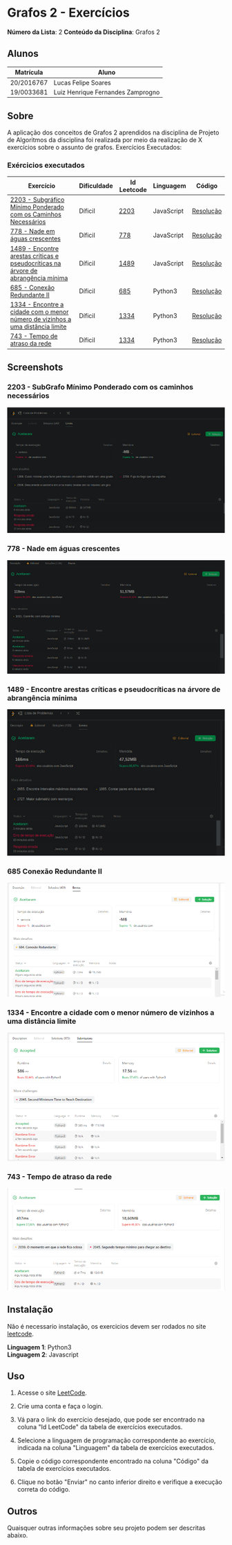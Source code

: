 
# Grafos 2 - Exercícios

**Número da Lista**: 2
**Conteúdo da Disciplina**: Grafos 2

## Alunos
|Matrícula | Aluno |
| -- | -- |
| 20/2016767  |  Lucas Felipe Soares |
| 19/0033681 | Luiz Henrique Fernandes Zamprogno |

## Sobre 
A aplicação dos conceitos de Grafos 2 aprendidos na disciplina de Projeto de Algoritmos da disciplina foi realizada por meio da realização de X exercícios sobre o assunto de grafos. Exercícios Executados:


### Exércicios executados

| Exercício | Dificuldade | Id Leetcode | Linguagem | Código |
| -- | -- | -- | -- | -- |
[2203 - Subgráfico Mínimo Ponderado com os Caminhos Necessários](https://github.com/projeto-de-algoritmos/Grafos2_ExerciciosResolvidos/blob/master/2203subgrafoMinimo.pdf)|Díficil|[2203](https://leetcode.com/problems/minimum-weighted-subgraph-with-the-required-paths/)|JavaScript|[Resolução](https://github.com/projeto-de-algoritmos/Grafos2_ExerciciosResolvidos/blob/master/2203subgrafoMinimo.js)|
|[778 - Nade em águas crescentes](https://github.com/projeto-de-algoritmos/Grafos2_ExerciciosResolvidos/blob/master/778nadeAguasProfundas.pdf)|Díficil|[778](https://leetcode.com/problems/swim-in-rising-water/description/)|JavaScript|[Resolução](https://github.com/projeto-de-algoritmos/Grafos2_ExerciciosResolvidos/blob/master/778nadeAguasProfundas.js)|
|[1489 - Encontre arestas críticas e pseudocríticas na árvore de abrangência mínima](https://github.com/projeto-de-algoritmos/Grafos2_ExerciciosResolvidos/blob/master/arestasCriticas.pdf)|Díficil|[1489](https://leetcode.com/problems/find-critical-and-pseudo-critical-edges-in-minimum-spanning-tree/description/)|JavaScript|[Resolução](https://github.com/projeto-de-algoritmos/Grafos2_ExerciciosResolvidos/blob/master/1489arestasCriticas.js)|
|[685 - Conexão Redundante II](https://github.com/projeto-de-algoritmos/Grafos2_ExerciciosResolvidos/blob/master/685ConexaoRedundanteII.pdf)|Díficil|[685](https://leetcode.com/problems/redundant-connection-ii/description/)|Python3|[Resolução](https://github.com/projeto-de-algoritmos/Grafos2_ExerciciosResolvidos/blob/master/685ConexaoRedundanteII.py)|
|[1334 - Encontre a cidade com o menor número de vizinhos a uma distância limite](https://github.com/projeto-de-algoritmos/Grafos2_ExerciciosResolvidos/blob/master/1334NumeroVizinhosdistanciaLimite.pdf)|Díficil|[1334](https://leetcode.com/problems/find-the-city-with-the-smallest-number-of-neighbors-at-a-threshold-distance/description/)|Python3|[Resolução](https://github.com/projeto-de-algoritmos/Grafos2_ExerciciosResolvidos/blob/master/1334NumeroVizinhosdistanciaLimite.py)|
|[743 - Tempo de atraso da rede](https://github.com/projeto-de-algoritmos/Grafos2_ExerciciosResolvidos/blob/master/743TempoAtrasoRede.pdf)|Díficil|[1334](https://leetcode.com/problems/network-delay-time/description/)|Python3|[Resolução](https://github.com/projeto-de-algoritmos/Grafos2_ExerciciosResolvidos/blob/master/743TempoAtrasoRede.py)|


## Screenshots

### 2203 - SubGrafo Mínimo Ponderado com os caminhos necessários

![2203](tentativa2203.png)

### 778 - Nade em águas crescentes

![778](778tentativa.png)

### 1489 - Encontre arestas críticas e pseudocríticas na árvore de abrangência mínima

![1449](tentativaArestasCriticas.png)

### 685 Conexão Redundante II

![685](685ConexaoRedundanteII.PNG)

### 1334 - Encontre a cidade com o menor número de vizinhos a uma distância limite

![1334](1334NumeroVizinhosdistanciaLimite.PNG)

### 743 - Tempo de atraso da rede

![743](743TempoAtrasoRede.PNG)


## Instalação 

Não é necessario instalação, os exercicios devem ser rodados no site [leetcode]([link](https://leetcode.com/problemset/all/)).

**Linguagem 1**: Python3<br>
**Linguagem 2**: Javascript<br>



## Uso 

1. Acesse o site [LeetCode](https://leetcode.com/problemset/all/).

2. Crie uma conta e faça o login.

3. Vá para o link do exercício desejado, que pode ser encontrado na coluna "Id LeetCode" da tabela de exercícios executados.

4. Selecione a linguagem de programação correspondente ao exercício, indicada na coluna "Linguagem" da tabela de exercícios executados.

5. Copie o código correspondente encontrado na coluna "Código" da tabela de exercícios executados.

6. Clique no botão "Enviar" no canto inferior direito e verifique a execução correta do código.


## Outros 
Quaisquer outras informações sobre seu projeto podem ser descritas abaixo.




